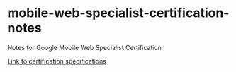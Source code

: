 # mobile-web-specialist-certification-notes
Notes for Google Mobile Web Specialist Certification

[Link to certification specifications](https://developers.google.com/training/certification/mobile-web-specialist/StudyGuide-MobileWebSpecialist.pdf)
